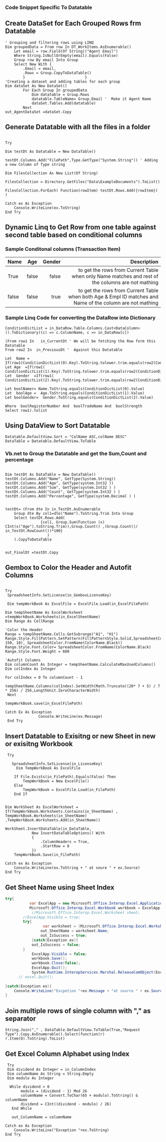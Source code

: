 ### Code Snippet Specific To Datatable

## Create DataSet for Each Grouped Rows frm Datatable
``` vb.net
' Grouping and filtering rows using LINQ
Dim groupedData = From row In DT_WorkItems.AsEnumerable()
	Let email = row.Field(Of String)("Agent Email")
	Where String.IsNullOrEmpty(email).Equals(False)
	Group row By email Into Group
	Select New With {
		.Email = email,
		.Rows = Group.CopyToDataTable()
		}							}
'Creating a dataset and adding tables for each group
Dim dataSet As New DataSet()	
		For Each Group In groupedData
			Dim datatable = Group.Rows
			datatable.TableName= Group.Email '  Make it Agent Name
			dataSet.Tables.Add(datatable)
		Next
out_AgentDataSet =dataSet.Copy
```


## Generate Datatable with all the files in a folder

```vb.net

Try

Dim testDt As Datatable = New DataTable()

testDt.Columns.Add("FilePath",Type.GetType("System.String")) ' Adding a new Column of Type string

Dim FilesCollection As New List(Of String)

FilesCollection = Directory.GetFiles("Data\ExampleDocuments").ToList()

FilesCollection.ForEach( Function(rowItem) testDt.Rows.Add({rowItem}) )

Catch ex As Exception
	Console.WriteLine(ex.ToString)
End Try
```


## Dynamic Linq to Get Row from one table against second table based on conditional columns

### Sample Conditonal columns (Transaction Item)

| Name   | Age  | Gender  | Description | 
|--------------|:-----:|-----------:|-----------:|
| True |  false |        false |  to get the rows from Current Table when only Name matches and rest of the columns are not mathing |
| false      |  false |   true | to get the rows from Current Table when both Age & Empl ID matches and Name of the column are not mathing |

### Sample Linq Code for converting the DataRow into Dictionary

```Linq
ConditionDictList = in_DataRow.Table.Columns.Cast<DataColumn>().ToDictionary((c) => c.ColumnName, c => in_DataRow[c])
```

```Vb.net
(From row1 In   in_CurrentDt ' We will be fetching the Row form this Datatable
From row2 In  in_PreviousDt '  Against this Datatable

Let  Name = If(row1(ConditionDictList(0).Key).ToString.tolower.trim.equals(row2(ConditionDictList(0).Key).ToString.tolower.trim),"True","False")
Let Age  =If(row1( ConditionDictList(1).Key).ToString.tolower.trim.equals(row2(ConditionDictList(1).Key).ToString.tolower.trim),"True","False")
Let  Gender  =If(row1( ConditionDictList(2).Key).ToString.tolower.trim.equals(row2(ConditionDictList(2).Key).ToString.tolower.trim),"True","False")

Let boolNamer= Name.ToString.equals(ConditionDictList(0).Value)
Let  boolAge =  Age.ToString.equals(ConditionDictList(1).Value)
Let boolGender=  Gender.ToString.equals(ConditionDictList(2).Value)

Where  boolRegisterNumber And  boolTradeName And  boolStrength
Select row1).tolist
```

## Using DataView to Sort Datatable

``` Sort
Datatable.DefaultView.Sort = "ColName ASC,colName DESC"
DataTable = Datatable.DefaultView.ToTable
```

### Vb.net to Group the Datatable and get the  Sum,Count and percentage
```vb.net

Dim testDt As DataTable = New DataTable()
testDt.Columns.Add("Name", GetType(System.String))
testDt.Columns.Add("Age", GetType(system.Int32 ))
testDt.Columns.Add("Sum", GetType(system.Int32 ) )
testDt.Columns.Add("Count", GetType(system.Int32 ) )
testDt.Columns.Add("Percentage", GetType(system.Decimal ) )


testDt= (From dte In in_TestDt.AsEnumerable
	Group dte By col1=dte("Name").ToString.Trim Into Group
	Select testDt.Rows.Add(
				{col1, Group.Sum(Function (x) CInt(x("Age").toString.Trim)),Group.Count() ,(Group.Count()/ in_TestDt.RowCount())*100}
			       )
	).CopyToDataTable
				
						
out_FinalDt =testDt.Copy
```



## Gembox to Color the Header and Autofit Columns
``` Vb.net 

Try
 SpreadsheetInfo.SetLicense(in_GemboxLicenseKey)
 
 Dim tempWorkBook As ExcelFile = ExcelFile.Load(in_ExcelFilePath)

Dim tempSheetName As ExcelWorksheet =tempWorkBook.Worksheets(in_ExcelSheetName)
Dim Range As CellRange
                
'Color the Header
Range = tempSheetName.Cells.GetSubrange("A1", "H1")
Range.Style.FillPattern.SetPattern(FillPatternStyle.Solid,SpreadsheetColor.FromArgb(255, 150, 10), SpreadsheetColor.FromName(ColorName.Black))    
Range.Style.Font.Color= SpreadsheetColor.FromName(ColorName.Black)
Range.Style.Font.Weight = 600

'Autofit Columns
Dim columnCount As Integer = tempSheetName.CalculateMaxUsedColumns()
Dim colIndex As Integer 

For colIndex = 0 To columnCount - 1
            tempSheetName.Columns(colIndex).SetWidth(Math.Truncate((20* 7 + 5) / 7 * 256) / 256,LengthUnit.ZeroCharacterWidth)
 Next
 
tempWorkBook.save(in_ExcelFilePath) 

Catch Ex As Exception
               Console.WriteLine(ex.Message)
 End Try           
```

## Insert Datatable to Exisitng or new Sheet in new or exisitng Workbook 

``` Vb.net
 Try
 
   SpreadsheetInfo.SetLicense(in_LicenseKey)
     Dim TempWorkBook As ExcelFile
	 
	If File.Exists(in_FilePath).Equals(False) Then
		TempWorkBook = New ExcelFile()
	Else
		TempWorkBook = ExcelFile.Load(in_FilePath)
	End If
   

Dim WorkSheet As ExcelWorksheet =   If(TempWorkBook.Worksheets.Contains(in_SheetName) , TempWorkBook.Worksheets(in_SheetName) ,TempWorkBook.Worksheets.Add(in_SheetName))

WorkSheet.InsertDataTable(in_DataTable,
            New InsertDataTableOptions() With
            {
                .ColumnHeaders = True,
                .StartRow = 0
            })
	TempWorkBook.Save(in_FilePath)
	
Catch ex As Exception
	Console.WriteLine(ex.ToString + " at soure " + ex.Source)
End Try

```


## Get Sheet Name using Sheet Index

```cs
try{
       	   var ExcelApp = new Microsoft.Office.Interop.Excel.Application();
           Microsoft.Office.Interop.Excel.Workbook workbook = ExcelApp.Workbooks.Open(@"C:\Users\Ahmed.Nizamuddin\Music\Membership_CorpDataValidationRPA\Required Files\Caesar Validation.xlsx");
            //Microsoft.Office.Interop.Excel.Worksheet sheet;
		//ExcelApp.Visible = true;	
		try{
				 var worksheet = (Microsoft.Office.Interop.Excel.Worksheet)workbook.Sheets[in_SheetIndex];
				out_SheetName = worksheet.Name;
				out_IsSuccess = true;
			}catch(Exception ex){
			out_IsSuccess = false;
		}
			ExcelApp.Visible = false;
            workbook.Save();
            workbook.Close(false);  
            ExcelApp.Quit();
			System.Runtime.InteropServices.Marshal.ReleaseComObject(ExcelApp);
      // excel.Quit();
	
}catch(Exception ex){
	Console.WriteLine("Excpetion "+ex.Message + "at source " + ex.Source);
}
```



## Join multiple rows of single column with "," as separator

``` Vb.net
String.Join("," , DataTable.DefaultView.ToTable(True,"Request Type").Copy.AsEnumerable().Select(function(r) r.Item(0).ToString).ToList)
```
  
## Get Excel Column Alphabet using Index 

```vb.net
 Try
 Dim dividend As Integer = in_ColumnIndex
 Dim columnName As String = String.Empty
 Dim modulo As Integer

  While dividend > 0
       modulo = (dividend - 1) Mod 26
       columnName = Convert.ToChar(65 + modulo).ToString() & columnName
       dividend = CInt((dividend - modulo) / 26)
   End While
   
   out_ColumnName = columnName
   
Catch ex As Exception
	Console.WriteLine("Exception "+ex.ToString)
End Try
```






